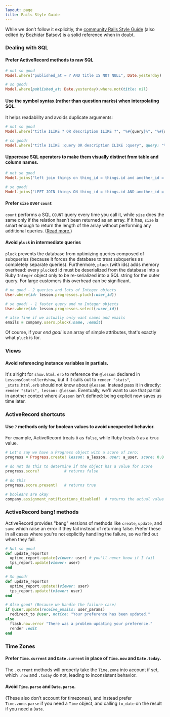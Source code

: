 ```yaml
---
layout: page
title: Rails Style Guide
---
```


While we don’t follow it explicitly, the [community Rails Style Guide](https://github.com/bbatsov/rails-style-guide) (also edited by Bozhidar Batsov) is a solid reference when in doubt.

### Dealing with SQL

#### Prefer ActiveRecord methods to raw SQL

```ruby
# not so good
Model.where("published_at = ? AND title IS NOT NULL", Date.yesterday)

# so good!
Model.where(published_at: Date.yesterday).where.not(title: nil)
```

#### Use the symbol syntax (rather than question marks) when interpolating SQL.

It helps readability and avoids duplicate arguments:

```ruby
# not so good
Model.where("title ILIKE ? OR description ILIKE ?", "%#{query}%", "%#{query}%")

# so good!
Model.where("title ILIKE :query OR description ILIKE :query", query: "%#{query}%")
```

#### Uppercase SQL operators to make them visually distinct from table and column names.

```ruby
# not so good
Model.joins("left join things on thing_id = things.id and another_id = things.another_id")

# so good!
Model.joins("LEFT JOIN things ON thing_id = things.id AND another_id = things.another_id")
```

#### Prefer `size` over `count`

`count` performs a SQL `COUNT` query every time you call it, while `size` does the same only if the relation hasn’t been returned as an array. If it has, `size` is smart enough to return the length of the array without performing any additional queries. ([Read more.](http://work.stevegrossi.com/2015/04/25/how-to-count-with-activerecord/))

#### Avoid `pluck` in intermediate queries

`pluck` prevents the database from optimizing queries composed of subqueries (because it forces the database to treat subqueries as completely separate queries). Furthermore, `pluck` (with ids) adds memory overhead: every `pluck`ed id must be deserialized from the database into a Ruby `Integer` object only to be re-serialized into a SQL string for the outer query. For large customers this overhead can be significant.

```ruby
# no good - 2 queries and lots of Integer objects
User.where(id: lesson.progresses.pluck(:user_id))

# so good! - 1 faster query and no Integer objects
User.where(id: lesson.progresses.select(:user_id))

# also fine if we actually only want names and emails
emails = company.users.pluck(:name, :email)
```

Of course, if your *end goal* is an array of simple attributes, that's exactly what `pluck` is for.

### Views

#### Avoid referencing instance variables in partials.

It's alright for `show.html.erb` to reference the `@lesson` declared in `LessonsController#show`, but if it calls out to `render "stats"`, `_stats.html.erb` should not know about `@lesson`. Instead pass it in directly: `render "stats", lesson: @lesson`. Eventually, we'll want to use that partial in another context where `@lesson` isn't defined: being explicit now saves us time later.

### ActiveRecord shortcuts

#### Use `?` methods only for boolean values to avoid unexpected behavior.

For example, ActiveRecord treats `0` as `false`, while Ruby treats `0` as a `true` value.

```ruby
# Let's say we have a Progress object with a score of zero:
progress = Progress.create! lesson: a_lesson, user: a_user, score: 0.0

# do not do this to determine if the object has a value for score
progress.score?           # returns false

# do this
progress.score.present?   # returns true

# booleans are okay
company.assignment_notifications_disabled?  # returns the actual value
```

### ActiveRecord bang! methods

ActiveRecord provides "bang" versions of methods like `create`, `update`, and `save` which raise an error if they fail instead of returning false. Prefer these in all cases where you're not explicitly handling the failure, so we find out when they fail.

```ruby
# Not so good
def update_reports!
  uptime_report.update(viewer: user) # you'll never know if I fail
  tps_report.update(viewer: user)
end

# So good!
def update_reports!
  uptime_report.update!(viewer: user)
  tps_report.update!(viewer: user)
end

# Also good! (Because we handle the failure case)
if @user.update(receive_emails: user_params)
  redirect_to @user, notice: "Your preference has been updated."
else
  flash.now.error "There was a problem updating your preference."
  render :edit
end
```

### Time Zones

#### Prefer `Time.current` and `Date.current` in place of `Time.now` and `Date.today`.

The `.current` methods will properly take the `Time.zone` into account if set, which `.now` and `.today` do not, leading to inconsistent behavior.

#### Avoid `Time.parse` and `Date.parse`.

(These also don’t account for timezones), and instead prefer `Time.zone.parse` if you need a `Time` object, and calling `to_date` on the result if you need a `Date`.
